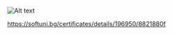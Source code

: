 ![Alt text]((https://github.com/Sensabg/Softuni.java/ProgrammingBasics-November2023-Certificate.jpeg))




https://softuni.bg/certificates/details/196950/8821880f
